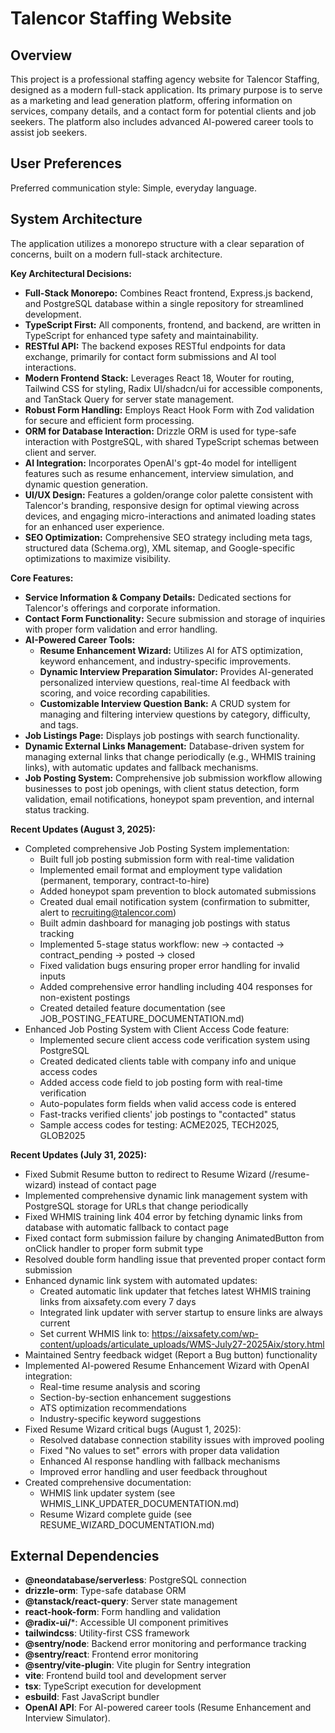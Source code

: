 # Talencor Staffing Website

## Overview

This project is a professional staffing agency website for Talencor Staffing, designed as a modern full-stack application. Its primary purpose is to serve as a marketing and lead generation platform, offering information on services, company details, and a contact form for potential clients and job seekers. The platform also includes advanced AI-powered career tools to assist job seekers.

## User Preferences

Preferred communication style: Simple, everyday language.

## System Architecture

The application utilizes a monorepo structure with a clear separation of concerns, built on a modern full-stack architecture.

**Key Architectural Decisions:**
- **Full-Stack Monorepo:** Combines React frontend, Express.js backend, and PostgreSQL database within a single repository for streamlined development.
- **TypeScript First:** All components, frontend, and backend, are written in TypeScript for enhanced type safety and maintainability.
- **RESTful API:** The backend exposes RESTful endpoints for data exchange, primarily for contact form submissions and AI tool interactions.
- **Modern Frontend Stack:** Leverages React 18, Wouter for routing, Tailwind CSS for styling, Radix UI/shadcn/ui for accessible components, and TanStack Query for server state management.
- **Robust Form Handling:** Employs React Hook Form with Zod validation for secure and efficient form processing.
- **ORM for Database Interaction:** Drizzle ORM is used for type-safe interaction with PostgreSQL, with shared TypeScript schemas between client and server.
- **AI Integration:** Incorporates OpenAI's gpt-4o model for intelligent features such as resume enhancement, interview simulation, and dynamic question generation.
- **UI/UX Design:** Features a golden/orange color palette consistent with Talencor's branding, responsive design for optimal viewing across devices, and engaging micro-interactions and animated loading states for an enhanced user experience.
- **SEO Optimization:** Comprehensive SEO strategy including meta tags, structured data (Schema.org), XML sitemap, and Google-specific optimizations to maximize visibility.

**Core Features:**
- **Service Information & Company Details:** Dedicated sections for Talencor's offerings and corporate information.
- **Contact Form Functionality:** Secure submission and storage of inquiries with proper form validation and error handling.
- **AI-Powered Career Tools:**
    - **Resume Enhancement Wizard:** Utilizes AI for ATS optimization, keyword enhancement, and industry-specific improvements.
    - **Dynamic Interview Preparation Simulator:** Provides AI-generated personalized interview questions, real-time AI feedback with scoring, and voice recording capabilities.
    - **Customizable Interview Question Bank:** A CRUD system for managing and filtering interview questions by category, difficulty, and tags.
- **Job Listings Page:** Displays job postings with search functionality.
- **Dynamic External Links Management:** Database-driven system for managing external links that change periodically (e.g., WHMIS training links), with automatic updates and fallback mechanisms.
- **Job Posting System:** Comprehensive job submission workflow allowing businesses to post job openings, with client status detection, form validation, email notifications, honeypot spam prevention, and internal status tracking.

**Recent Updates (August 3, 2025):**
- Completed comprehensive Job Posting System implementation:
  - Built full job posting submission form with real-time validation
  - Implemented email format and employment type validation (permanent, temporary, contract-to-hire)
  - Added honeypot spam prevention to block automated submissions
  - Created dual email notification system (confirmation to submitter, alert to recruiting@talencor.com)
  - Built admin dashboard for managing job postings with status tracking
  - Implemented 5-stage status workflow: new → contacted → contract_pending → posted → closed
  - Fixed validation bugs ensuring proper error handling for invalid inputs
  - Added comprehensive error handling including 404 responses for non-existent postings
  - Created detailed feature documentation (see JOB_POSTING_FEATURE_DOCUMENTATION.md)
- Enhanced Job Posting System with Client Access Code feature:
  - Implemented secure client access code verification system using PostgreSQL
  - Created dedicated clients table with company info and unique access codes
  - Added access code field to job posting form with real-time verification
  - Auto-populates form fields when valid access code is entered
  - Fast-tracks verified clients' job postings to "contacted" status
  - Sample access codes for testing: ACME2025, TECH2025, GLOB2025

**Recent Updates (July 31, 2025):**
- Fixed Submit Resume button to redirect to Resume Wizard (/resume-wizard) instead of contact page
- Implemented comprehensive dynamic link management system with PostgreSQL storage for URLs that change periodically
- Fixed WHMIS training link 404 error by fetching dynamic links from database with automatic fallback to contact page
- Fixed contact form submission failure by changing AnimatedButton from onClick handler to proper form submit type
- Resolved double form handling issue that prevented proper contact form submission
- Enhanced dynamic link system with automated updates:
  - Created automatic link updater that fetches latest WHMIS training links from aixsafety.com every 7 days
  - Integrated link updater with server startup to ensure links are always current
  - Set current WHMIS link to: https://aixsafety.com/wp-content/uploads/articulate_uploads/WMS-July27-2025Aix/story.html
- Maintained Sentry feedback widget (Report a Bug button) functionality
- Implemented AI-powered Resume Enhancement Wizard with OpenAI integration:
  - Real-time resume analysis and scoring
  - Section-by-section enhancement suggestions
  - ATS optimization recommendations
  - Industry-specific keyword suggestions
- Fixed Resume Wizard critical bugs (August 1, 2025):
  - Resolved database connection stability issues with improved pooling
  - Fixed "No values to set" errors with proper data validation
  - Enhanced AI response handling with fallback mechanisms
  - Improved error handling and user feedback throughout
- Created comprehensive documentation:
  - WHMIS link updater system (see WHMIS_LINK_UPDATER_DOCUMENTATION.md)
  - Resume Wizard complete guide (see RESUME_WIZARD_DOCUMENTATION.md)

## External Dependencies

- **@neondatabase/serverless**: PostgreSQL connection
- **drizzle-orm**: Type-safe database ORM
- **@tanstack/react-query**: Server state management
- **react-hook-form**: Form handling and validation
- **@radix-ui/***: Accessible UI component primitives
- **tailwindcss**: Utility-first CSS framework
- **@sentry/node**: Backend error monitoring and performance tracking
- **@sentry/react**: Frontend error monitoring
- **@sentry/vite-plugin**: Vite plugin for Sentry integration
- **vite**: Frontend build tool and development server
- **tsx**: TypeScript execution for development
- **esbuild**: Fast JavaScript bundler
- **OpenAI API**: For AI-powered career tools (Resume Enhancement and Interview Simulator).